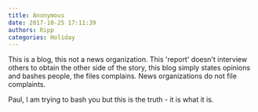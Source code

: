 ```yaml
---
title: Anonymous
date: 2017-10-25 17:11:39
authors: Ripp
categories: Holiday
---
```


 This is a blog, this not a news organization. This 'report' doesn't interview others to obtain the other side of the story, this blog simply states opinions and bashes people, the files complains. News organizations do not file complaints. 

Paul, I am trying to bash you but this is the truth - it is what it is.
